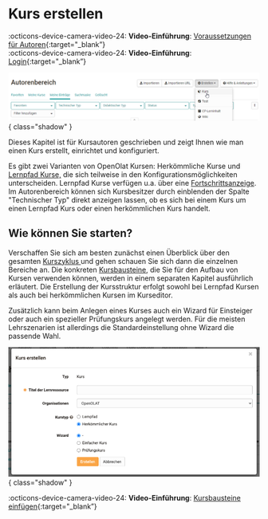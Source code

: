 # Kurs erstellen

:octicons-device-camera-video-24: **Video-Einführung**: [Voraussetzungen für Autoren](<https://www.youtube.com/embed/L0jc_LBKXLE>){:target="_blank”} <br>
:octicons-device-camera-video-24: **Video-Einführung**: [Login](<https://www.youtube.com/embed/tI7ag7i6zXc>){:target="_blank”} <br>

![Kurs erstellen](assets/create_course_161_DE.png){ class="shadow" }

Dieses Kapitel ist für Kursautoren geschrieben und zeigt Ihnen wie man einen Kurs erstellt, einrichtet und konfiguriert.

Es gibt zwei Varianten von OpenOlat Kursen: Herkömmliche Kurse und [Lernpfad Kurse,](Learning_path_course.de.md) die sich teilweise in den Konfigurationsmöglichkeiten unterscheiden. Lernpfad Kurse verfügen u.a. über eine [Fortschrittsanzeige](Learning_path_course_Participant_view.de.md). Im Autorenbereich können sich Kursbesitzer durch einblenden der Spalte "Technischer Typ" direkt anzeigen lassen, ob es sich bei einem Kurs um einen Lernpfad Kurs oder einen herkömmlichen Kurs handelt.

## Wie können Sie starten?

Verschaffen Sie sich am besten zunächst einen Überblick über den gesamten
[Kurszyklus ](General_Information.de.md)und gehen schauen Sie sich dann die einzelnen Bereiche an. Die konkreten [Kursbausteine](../course_elements/index.de.md), die Sie für den Aufbau von Kursen verwenden können, werden in einem separaten Kapitel ausführlich erläutert. Die Erstellung der Kursstruktur erfolgt sowohl bei
Lernpfad Kursen als auch bei herkömmlichen Kursen im Kurseditor.

Zusätzlich kann beim Anlegen eines Kurses auch ein Wizard für Einsteiger oder auch ein spezieller Prüfungskurs angelegt werden. Für die meisten Lehrszenarien ist allerdings die Standardeinstellung ohne Wizard die passende Wahl.

![Wizard Kurs erstellen](assets/course_create_wizard_DE.png){ class="shadow" }

:octicons-device-camera-video-24: **Video-Einführung**: [Kursbausteine einfügen](<https://www.youtube.com/embed/AJ76e3urdKA>){:target="_blank”} 